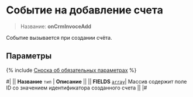 # Событие на добавление счета

> Название: **onCrmInvoceAdd**

Событие вызывается при создании счёта.

## Параметры

{% include [Сноска об обязательных параметрах](../../../../../_includes/required.md) %}

#|
|| **Название**
`тип` | **Описание** ||
|| **FIELDS** 
[`array`](../../../../data-types.md)| Массив содержит поле ID со значением идентификатора созданного счета ||
|#